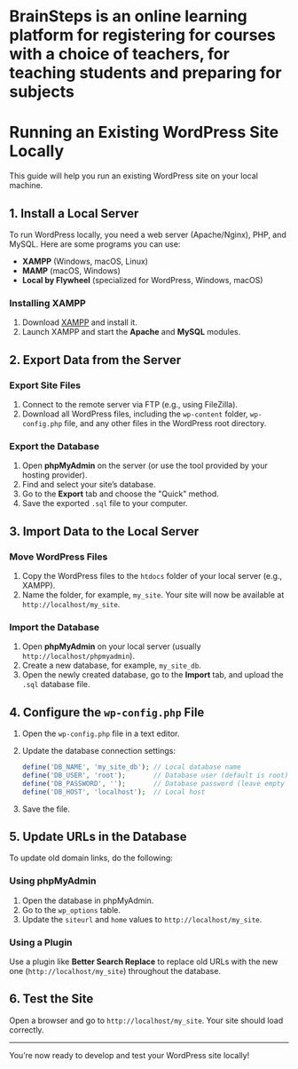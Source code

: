 # BrainSteps is an online learning platform for registering for courses with a choice of teachers, for teaching students and preparing for subjects


# Running an Existing WordPress Site Locally

This guide will help you run an existing WordPress site on your local machine.

## 1. Install a Local Server

To run WordPress locally, you need a web server (Apache/Nginx), PHP, and MySQL. Here are some programs you can use:

- **XAMPP** (Windows, macOS, Linux)
- **MAMP** (macOS, Windows)
- **Local by Flywheel** (specialized for WordPress, Windows, macOS)

### Installing XAMPP
1. Download [XAMPP](https://www.apachefriends.org/index.html) and install it.
2. Launch XAMPP and start the **Apache** and **MySQL** modules.

## 2. Export Data from the Server

### Export Site Files
1. Connect to the remote server via FTP (e.g., using FileZilla).
2. Download all WordPress files, including the `wp-content` folder, `wp-config.php` file, and any other files in the WordPress root directory.

### Export the Database
1. Open **phpMyAdmin** on the server (or use the tool provided by your hosting provider).
2. Find and select your site’s database.
3. Go to the **Export** tab and choose the "Quick" method.
4. Save the exported `.sql` file to your computer.

## 3. Import Data to the Local Server

### Move WordPress Files
1. Copy the WordPress files to the `htdocs` folder of your local server (e.g., XAMPP).
2. Name the folder, for example, `my_site`. Your site will now be available at `http://localhost/my_site`.

### Import the Database
1. Open **phpMyAdmin** on your local server (usually `http://localhost/phpmyadmin`).
2. Create a new database, for example, `my_site_db`.
3. Open the newly created database, go to the **Import** tab, and upload the `.sql` database file.

## 4. Configure the `wp-config.php` File
1. Open the `wp-config.php` file in a text editor.
2. Update the database connection settings:

    ```php
    define('DB_NAME', 'my_site_db'); // Local database name
    define('DB_USER', 'root');       // Database user (default is root)
    define('DB_PASSWORD', '');       // Database password (leave empty for XAMPP)
    define('DB_HOST', 'localhost');  // Local host
    ```

3. Save the file.

## 5. Update URLs in the Database

To update old domain links, do the following:

### Using phpMyAdmin
1. Open the database in phpMyAdmin.
2. Go to the `wp_options` table.
3. Update the `siteurl` and `home` values to `http://localhost/my_site`.

### Using a Plugin
Use a plugin like **Better Search Replace** to replace old URLs with the new one (`http://localhost/my_site`) throughout the database.

## 6. Test the Site

Open a browser and go to `http://localhost/my_site`. Your site should load correctly.

---

You’re now ready to develop and test your WordPress site locally!
